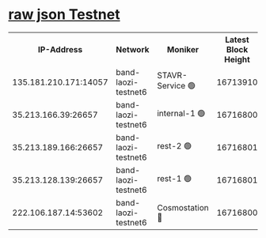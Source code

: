 
[raw json Testnet](https://rpc-check.bandt.stavr.tech/bandt/rpcbandt_result.json)
=

<table><tr><th>IP-Address</th><th>Network</th><th>Moniker</th><th>Latest Block Height</th><th>Earliest Block Height</th><th>Catching Up</th><th>Tx Index</th><th>Voting Power</th><th>Scan Time</th></tr><tr><td>135.181.210.171:14057</td><td>band-laozi-testnet6</td><td>STAVR-Service 🟢</td><td>16713910</td><td>15322501</td><td>False</td><td>on</td><td>0</td><td>2024-03-12T14:00:27.163710725UTC</td></tr><tr><td>35.213.166.39:26657</td><td>band-laozi-testnet6</td><td>internal-1 🟢</td><td>16716800</td><td>16616800</td><td>False</td><td>on</td><td>0</td><td>2024-03-12T14:00:29.412128382UTC</td></tr><tr><td>35.213.189.166:26657</td><td>band-laozi-testnet6</td><td>rest-2 🟢</td><td>16716801</td><td>16616801</td><td>False</td><td>on</td><td>0</td><td>2024-03-12T14:00:30.325801249UTC</td></tr><tr><td>35.213.128.139:26657</td><td>band-laozi-testnet6</td><td>rest-1 🟢</td><td>16716801</td><td>16616801</td><td>False</td><td>on</td><td>0</td><td>2024-03-12T14:00:31.223290385UTC</td></tr><tr><td>222.106.187.14:53602</td><td>band-laozi-testnet6</td><td>Cosmostation 🔴</td><td>16716800</td><td>16668001</td><td>False</td><td>on</td><td>2203686</td><td>2024-03-12T14:00:28.505167281UTC</td></tr></table>

